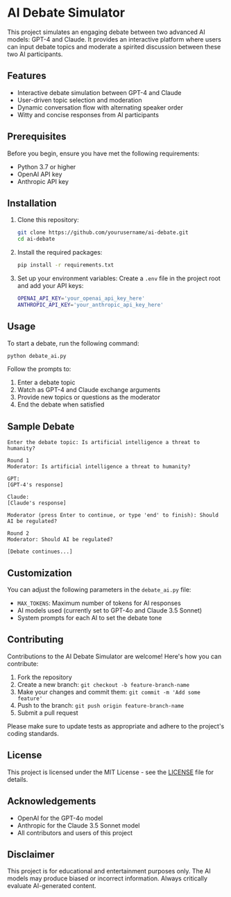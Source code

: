 # AI Debate Simulator

This project simulates an engaging debate between two advanced AI models: GPT-4 and Claude. It provides an interactive platform where users can input debate topics and moderate a spirited discussion between these two AI participants.

## Features

- Interactive debate simulation between GPT-4 and Claude
- User-driven topic selection and moderation
- Dynamic conversation flow with alternating speaker order
- Witty and concise responses from AI participants

## Prerequisites

Before you begin, ensure you have met the following requirements:

- Python 3.7 or higher
- OpenAI API key
- Anthropic API key

## Installation

1. Clone this repository:

   ```bash
   git clone https://github.com/yourusername/ai-debate.git
   cd ai-debate
   ```

2. Install the required packages:

   ```bash
   pip install -r requirements.txt
   ```

3. Set up your environment variables:
   Create a `.env` file in the project root and add your API keys:

   ```bash
   OPENAI_API_KEY='your_openai_api_key_here'
   ANTHROPIC_API_KEY='your_anthropic_api_key_here'
   ```

## Usage

To start a debate, run the following command:

```bash
python debate_ai.py
```

Follow the prompts to:

1. Enter a debate topic
2. Watch as GPT-4 and Claude exchange arguments
3. Provide new topics or questions as the moderator
4. End the debate when satisfied

## Sample Debate

```console
Enter the debate topic: Is artificial intelligence a threat to humanity?

Round 1
Moderator: Is artificial intelligence a threat to humanity?

GPT:
[GPT-4's response]

Claude:
[Claude's response]

Moderator (press Enter to continue, or type 'end' to finish): Should AI be regulated?

Round 2
Moderator: Should AI be regulated?

[Debate continues...]
```

## Customization

You can adjust the following parameters in the `debate_ai.py` file:

- `MAX_TOKENS`: Maximum number of tokens for AI responses
- AI models used (currently set to GPT-4o and Claude 3.5 Sonnet)
- System prompts for each AI to set the debate tone

## Contributing

Contributions to the AI Debate Simulator are welcome! Here's how you can contribute:

1. Fork the repository
2. Create a new branch: `git checkout -b feature-branch-name`
3. Make your changes and commit them: `git commit -m 'Add some feature'`
4. Push to the branch: `git push origin feature-branch-name`
5. Submit a pull request

Please make sure to update tests as appropriate and adhere to the project's coding standards.

## License

This project is licensed under the MIT License - see the [LICENSE](LICENSE) file for details.

## Acknowledgements

- OpenAI for the GPT-4o model
- Anthropic for the Claude 3.5 Sonnet model
- All contributors and users of this project

## Disclaimer

This project is for educational and entertainment purposes only. The AI models may produce biased or incorrect information. Always critically evaluate AI-generated content.
